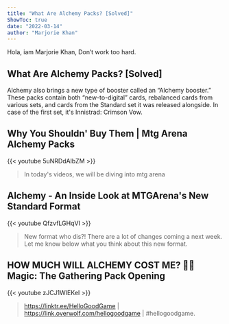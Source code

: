 ```yaml
---
title: "What Are Alchemy Packs? [Solved]"
ShowToc: true 
date: "2022-03-14"
author: "Marjorie Khan" 
---
```


Hola, iam Marjorie Khan, Don’t work too hard.
## What Are Alchemy Packs? [Solved]
 Alchemy also brings a new type of booster called an “Alchemy booster.” These packs contain both “new-to-digital” cards, rebalanced cards from various sets, and cards from the Standard set it was released alongside. In case of the first set, it's Innistrad: Crimson Vow.

## Why You Shouldn' Buy Them | Mtg Arena Alchemy Packs
{{< youtube 5uNRDdAlbZM >}}
>In today's videos, we will be diving into mtg arena 

## Alchemy - An Inside Look at MTGArena's New Standard Format
{{< youtube QfzvfLGHqVI >}}
>New format who dis?! There are a lot of changes coming a next week. Let me know below what you think about this new format.

## HOW MUCH WILL ALCHEMY COST ME? 🤑🤑 Magic: The Gathering Pack Opening
{{< youtube zJCJ1WIEKeI >}}
>https://linktr.ee/HelloGoodGame | https://link.overwolf.com/hellogoodgame | #hellogoodgame.

